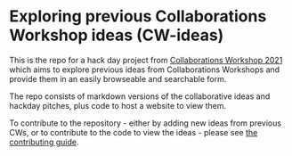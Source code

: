 # Exploring previous Collaborations Workshop ideas (CW-ideas)
This is the repo for a hack day project from [Collaborations Workshop 2021](http://www.software.ac.uk/cw21) which aims to explore previous ideas from Collaborations Workshops and provide them in an easily browseable and searchable form.

The repo consists of markdown versions of the collaborative ideas and hackday pitches, plus code to host a website to view them.

To contribute to the repository - either by adding new ideas from previous CWs, or to contribute to the code to view the ideas - please see [the contributing guide](CONTRIBUTORS.md).